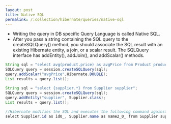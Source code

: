 ```yaml
---
layout: post
title: Native SQL
permalink: /:collection/hibernate/queries/native-sql
---
```


-	Writing the query in DB specific Query Language is called Native SQL.
-	After you pass a string containing the SQL query to the createSQLQuery() method, you should associate the SQL result with an existing Hibernate entity, a join, or a scalar result. The SQLQuery interface has addEntity(), addJoin(), and addScalar() methods.

```java
String sql = "select avg(product.price) as avgPrice from Product product";
SQLQuery query = session.createSQLQuery(sql);
query.addScalar("avgPrice",Hibernate.DOUBLE);
List results = query.list();
```
```java
String sql = "select {supplier.*} from Supplier supplier";
SQLQuery query = session.createSQLQuery(sql);
query.addEntity("supplier", Supplier.class);
List results = query.list();
 
//Hibernate modifies the SQL and executes the following command against the database:
select Supplier.id as id0_, Supplier.name as name2_0_ from Supplier supplier
```
